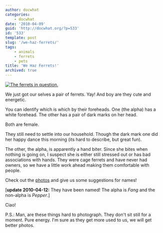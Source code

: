 ```yaml
---
author: docwhat
categories:
    - docwhat
date: '2010-04-09'
guid: 'http://docwhat.org/?p=533'
id: '533'
template: post
slug: '/we-haz-ferrets/'
tags:
    - animals
    - ferrets
    - pets
title: 'We Haz Ferrets!'
archived: true
---
```


[![The ferrets in
question.](https://farm5.static.flickr.com/4012/4505256023_54fa1fd30d_m.jpg)](http://www.flickr.com/photos/docwhat/4505256023/)

We just got our selves a pair of ferrets. Yay! And boy are they cute and
energetic.

You can identify which is which by their foreheads. One (the alpha) has a
white forehead. The other has a pair of dark marks on her head.

Both are female.

They still need to settle into our household. Though the dark mark one did her
happy dance this morning (its hard to describe, but great fun).

The other, the alpha, is apparently a hand biter. Since she bites when nothing
is going on, I suspect she is either still stressed out or has bad
associations with hands. They were cage ferrets and have never had owners, so
we have a little work ahead making them comfortable with people.

Check out the
[photos](https://www.flickr.com/photos/docwhat/sets/72157623690650155/) and
give us some suggestions for names!

\[**update 2010-04-12:** They have been named! The alpha is _Fang_ and the
non-alpha is _Pepper_.\]

Ciao!

P.S.: Man, are these things hard to photograph. They don't sit still for a
moment. Pure energy. I'm sure as they get more used to us, we will get better
photos.
